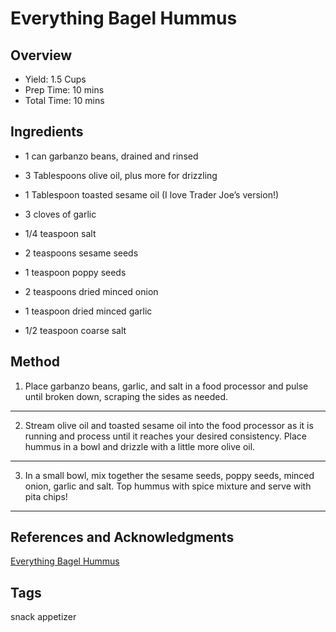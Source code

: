 # Everything Bagel Hummus

## Overview

- Yield: 1.5 Cups
- Prep Time: 10 mins
- Total Time: 10 mins

## Ingredients

- 1 can garbanzo beans, drained and rinsed

- 3 Tablespoons olive oil, plus more for drizzling

- 1 Tablespoon toasted sesame oil (I love Trader Joe’s version!)

- 3 cloves of garlic

- 1/4 teaspoon salt

- 2 teaspoons sesame seeds

- 1 teaspoon poppy seeds

- 2 teaspoons dried minced onion

- 1 teaspoon dried minced garlic

- 1/2 teaspoon coarse salt

## Method

1. Place garbanzo beans, garlic, and salt in a food processor and pulse until broken down, scraping the sides as needed.
---
2. Stream olive oil and toasted sesame oil into the food processor as it is running and process until it reaches your desired consistency. Place hummus in a bowl and drizzle with a little more olive oil.
---
3. In a small bowl, mix together the sesame seeds, poppy seeds, minced onion, garlic and salt. Top hummus with spice mixture and serve with pita chips!
---

## References and Acknowledgments

[Everything Bagel Hummus](http://hungrybynature.com/2016/04/everything-bagel-hummus/)

## Tags
snack
appetizer
